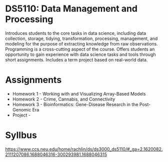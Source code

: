 # DS5110: Data Management and Processing
Introduces students to the core tasks in data science, including data collection, storage, tidying, transformation, processing, management, and modeling for the purpose of extracting knowledge from raw observations. Programming is a cross-cutting aspect of the course. Offers students an opportunity to gain experience with data science tasks and tools through short assignments. Includes a term project based on real-world data.

# Assignments
- Homework 1 - Working with and Visualizing Array-Based Models
- Homework 2 - Crime, Cannabis, and Connectivity
- Homework 3 - Bioinformatics: Gene-Disease Research in the Post-Genomic Era
- Project - 

# Syllbus
https://www.ccs.neu.edu/home/rachlin/ds/ds3000_ds5110/#_ga=2.1620082.2111207086.1688046316-300293981.1688046315
